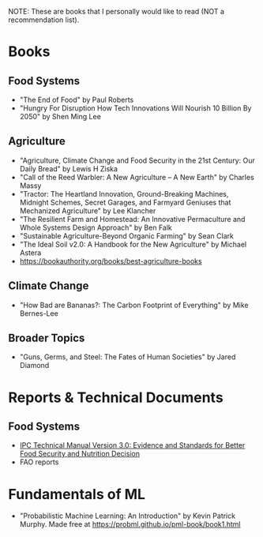 NOTE: These are books that I personally would like to read (NOT a recommendation list).

# Books
## Food Systems
+ "The End of Food" by Paul Roberts
+ "Hungry For Disruption How Tech Innovations Will Nourish 10 Billion By 2050" by Shen Ming Lee

## Agriculture
+ "Agriculture, Climate Change and Food Security in the 21st Century: Our Daily Bread" by Lewis H Ziska 
+ "Call of the Reed Warbler: A New Agriculture – A New Earth" by Charles Massy
+ "Tractor: The Heartland Innovation, Ground-Breaking Machines, Midnight Schemes, Secret Garages, and Farmyard Geniuses that Mechanized Agriculture" by Lee Klancher
+ "The Resilient Farm and Homestead: An Innovative Permaculture and Whole Systems Design Approach" by Ben Falk
+ "Sustainable Agriculture-Beyond Organic Farming" by Sean Clark 
+ "The Ideal Soil v2.0: A Handbook for the New Agriculture" by Michael Astera
+ https://bookauthority.org/books/best-agriculture-books

## Climate Change
+ "How Bad are Bananas?: The Carbon Footprint of Everything" by Mike Bernes-Lee

## Broader Topics
+ "Guns, Germs, and Steel: The Fates of Human Societies" by Jared Diamond

# Reports & Technical Documents
## Food Systems
+ [IPC Technical Manual Version 3.0: Evidence and Standards for Better Food Security and Nutrition Decision](http://www.ipcinfo.org/fileadmin/user_upload/ipcinfo/manual/IPC_Technical_Manual_3_Final.pdf)
+ FAO reports

# Fundamentals of ML
+ "Probabilistic Machine Learning: An Introduction" by Kevin Patrick Murphy. Made free at https://probml.github.io/pml-book/book1.html
